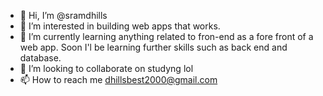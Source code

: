 - 👋 Hi, I’m @sramdhills
- 👀 I’m interested in building web apps that works.
- 🌱 I’m currently learning anything related to fron-end as a fore front of a web app. Soon I'l be learning further skills such as back end and database.
- 💞️ I’m looking to collaborate on studyng lol
- 📫 How to reach me dhillsbest2000@gmail.com

<!---
sramdhills/sramdhills is a ✨ special ✨ repository because its `README.md` (this file) appears on your GitHub profile.
You can click the Preview link to take a look at your changes.
--->
